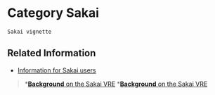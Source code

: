 # Category Sakai

`Sakai vignette`

## Related Information

- [Information for Sakai users](http://bugs.sakaiproject.org/confluence/display/ENC/User+Information)


>  *[**Background**](/wiki/spaces/BeSTGRID/pages/3816950928)[ on the Sakai VRE](/wiki/spaces/BeSTGRID/pages/3816950928)
>  *[**Background**](/wiki/spaces/BeSTGRID/pages/3816950928)[ on the Sakai VRE](/wiki/spaces/BeSTGRID/pages/3816950928)
